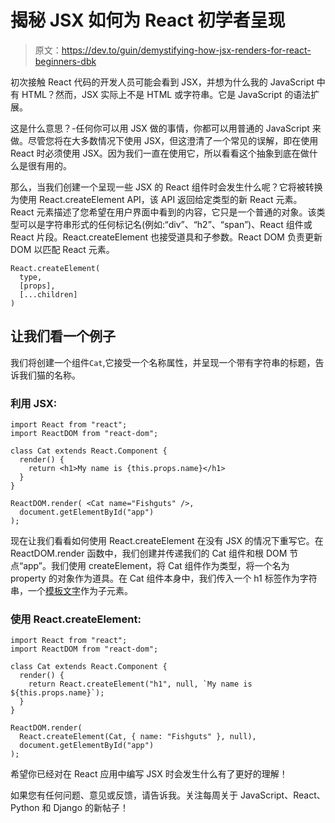 # 揭秘 JSX 如何为 React 初学者呈现

> 原文：<https://dev.to/guin/demystifying-how-jsx-renders-for-react-beginners-dbk>

初次接触 React 代码的开发人员可能会看到 JSX，并想为什么我的 JavaScript 中有 HTML？然而，JSX 实际上不是 HTML 或字符串。它是 JavaScript 的语法扩展。

这是什么意思？-任何你可以用 JSX 做的事情，你都可以用普通的 JavaScript 来做。尽管您将在大多数情况下使用 JSX，但这澄清了一个常见的误解，即在使用 React 时必须使用 JSX。因为我们一直在使用它，所以看看这个抽象到底在做什么是很有用的。

那么，当我们创建一个呈现一些 JSX 的 React 组件时会发生什么呢？它将被转换为使用 React.createElement API，该 API 返回给定类型的新 React 元素。React 元素描述了您希望在用户界面中看到的内容，它只是一个普通的对象。该类型可以是字符串形式的任何标记名(例如:“div”、“h2”、“span”)、React 组件或 React 片段。React.createElement 也接受道具和子参数。React DOM 负责更新 DOM 以匹配 React 元素。

```
React.createElement(
  type,
  [props],
  [...children]
) 
```

## 让我们看一个例子

我们将创建一个组件`Cat`,它接受一个名称属性，并呈现一个带有字符串的标题，告诉我们猫的名称。

### 利用 JSX:

```
import React from "react";
import ReactDOM from "react-dom";

class Cat extends React.Component {
  render() {
    return <h1>My name is {this.props.name}</h1>
  }
}

ReactDOM.render( <Cat name="Fishguts" />,
  document.getElementById("app")
); 
```

现在让我们看看如何使用 React.createElement 在没有 JSX 的情况下重写它。在 ReactDOM.render 函数中，我们创建并传递我们的 Cat 组件和根 DOM 节点“app”。我们使用 createElement，将 Cat 组件作为类型，将一个名为 property 的对象作为道具。在 Cat 组件本身中，我们传入一个 h1 标签作为字符串，一个[模板文字](https://developer.mozilla.org/en-US/docs/Web/JavaScript/Reference/Template_literals)作为子元素。

### 使用 React.createElement:

```
import React from "react";
import ReactDOM from "react-dom";

class Cat extends React.Component {
  render() {
    return React.createElement("h1", null, `My name is ${this.props.name}`);
  }
}

ReactDOM.render(
  React.createElement(Cat, { name: "Fishguts" }, null),
  document.getElementById("app")
); 
```

希望你已经对在 React 应用中编写 JSX 时会发生什么有了更好的理解！

如果您有任何问题、意见或反馈，请告诉我。关注每周关于 JavaScript、React、Python 和 Django 的新帖子！